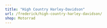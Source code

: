 ```yaml
---
title: "High Country Harley-Davidson"
url: /frederick/high-country-harley-davidson/
shop: Motorrad
---
```

